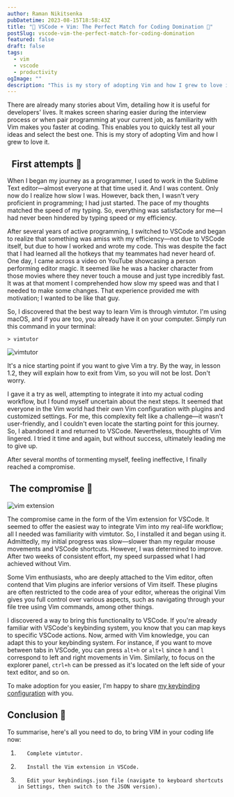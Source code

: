 ```yaml
---
author: Raman Nikitsenka
pubDatetime: 2023-08-15T18:58:43Z
title: "🚀 VSCode + Vim: The Perfect Match for Coding Domination 💪"
postSlug: vscode-vim-the-perfect-match-for-coding-domination
featured: false
draft: false
tags:
  - vim
  - vscode
  - productivity
ogImage: ""
description: "This is my story of adopting Vim and how I grew to love it."
---
```


There are already many stories about Vim, detailing how it is useful for developers' lives. It makes screen sharing easier during the interview process or when pair programming at your current job, as familiarity with Vim makes you faster at coding. This enables you to quickly test all your ideas and select the best one. This is my story of adopting Vim and how I grew to love it.

##   First attempts 👶

When I began my journey as a programmer, I used to work in the Sublime Text editor—almost everyone at that time used it. And I was content. Only now do I realize how slow I was. However, back then, I wasn't very proficient in programming; I had just started. The pace of my thoughts matched the speed of my typing. So, everything was satisfactory for me—I had never been hindered by typing speed or my efficiency.

After several years of active programming, I switched to VSCode and began to realize that something was amiss with my efficiency—not due to VSCode itself, but due to how I worked and wrote my code. This was despite the fact that I had learned all the hotkeys that my teammates had never heard of. One day, I came across a video on YouTube showcasing a person performing editor magic. It seemed like he was a hacker character from those movies where they never touch a mouse and just type incredibly fast. It was at that moment I comprehended how slow my speed was and that I needed to make some changes. That experience provided me with motivation; I wanted to be like that guy.

So, I discovered that the best way to learn Vim is through vimtutor. I'm using macOS, and if you are too, you already have it on your computer. Simply run this command in your terminal:

```shell
> vimtutor
```

![vimtutor](https://dev-to-uploads.s3.amazonaws.com/uploads/articles/zv01kovx2kg13jf5mkbh.png)

It's a nice starting point if you want to give Vim a try. By the way, in lesson 1.2, they will explain how to exit from Vim, so you will not be lost. Don't worry.

I gave it a try as well, attempting to integrate it into my actual coding workflow, but I found myself uncertain about the next steps. It seemed that everyone in the Vim world had their own Vim configuration with plugins and customized settings. For me, this complexity felt like a challenge—it wasn't user-friendly, and I couldn't even locate the starting point for this journey. So, I abandoned it and returned to VSCode. Nevertheless, thoughts of Vim lingered. I tried it time and again, but without success, ultimately leading me to give up.

After several months of tormenting myself, feeling ineffective, I finally reached a compromise.

##  The compromise 🤝

![vim extension](https://dev-to-uploads.s3.amazonaws.com/uploads/articles/9oivc7djd6a44c1kz57n.png)

The compromise came in the form of the Vim extension for VSCode. It seemed to offer the easiest way to integrate Vim into my real-life workflow; all I needed was familiarity with vimtutor. So, I installed it and began using it. Admittedly, my initial progress was slow—slower than my regular mouse movements and VSCode shortcuts. However, I was determined to improve. After two weeks of consistent effort, my speed surpassed what I had achieved without Vim.

Some Vim enthusiasts, who are deeply attached to the Vim editor, often contend that Vim plugins are inferior versions of Vim itself. These plugins are often restricted to the code area of your editor, whereas the original Vim gives you full control over various aspects, such as navigating through your file tree using Vim commands, among other things.

I discovered a way to bring this functionality to VSCode. If you're already familiar with VSCode's keybinding system, you know that you can map keys to specific VSCode actions. Now, armed with Vim knowledge, you can adapt this to your keybinding system. For instance, if you want to move between tabs in VSCode, you can press `alt+h` or `alt+l` since `h` and `l` correspond to left and right movements in Vim. Similarly, to focus on the explorer panel, `ctrl+h` can be pressed as it's located on the left side of your text editor, and so on.

To make adoption for you easier, I'm happy to share [my keybinding configuration](https://gist.github.com/0ro/ea0e44bdc3cb1a94ef03d8426ef32195) with you.

## Conclusion 🎉

To summarise, here's all you need to do, to bring VIM in your coding life now:

1.        Complete vimtutor.
2.        Install the Vim extension in VSCode.
3.        Edit your keybindings.json file (navigate to keyboard shortcuts in Settings, then switch to the JSON version).
